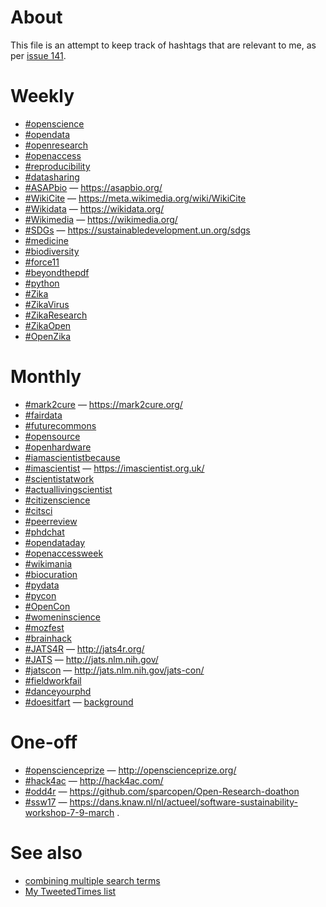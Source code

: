 # About

This file is an attempt to keep track of hashtags that are relevant to me, as per [issue 141](https://github.com/Daniel-Mietchen/ideas/issues/141).

# Weekly

* [#openscience](https://twitter.com/hashtag/openscience?f=tweets&vertical=default&src=hash)
* [#opendata](https://twitter.com/hashtag/opendata?f=tweets&vertical=default&src=hash)
* [#openresearch](https://twitter.com/hashtag/openresearch?f=tweets&vertical=default&src=hash)
* [#openaccess](https://twitter.com/hashtag/openaccess?f=tweets&vertical=default&src=hash)
* [#reproducibility](https://twitter.com/hashtag/reproducibility?f=tweets&vertical=default&src=hash)
* [#datasharing](https://twitter.com/hashtag/datasharing?f=tweets&vertical=default&src=hash)
* [#ASAPbio](https://twitter.com/hashtag/ASAPbio?f=tweets&vertical=default&src=hash) &mdash; https://asapbio.org/
* [#WikiCite](https://twitter.com/hashtag/WikiCite?f=tweets&vertical=default&src=hash) &mdash; https://meta.wikimedia.org/wiki/WikiCite
* [#Wikidata](https://twitter.com/hashtag/Wikidata?f=tweets&vertical=default&src=hash) &mdash; https://wikidata.org/
* [#Wikimedia](https://twitter.com/hashtag/Wikimedia?f=tweets&vertical=default&src=hash) &mdash; https://wikimedia.org/
* [#SDGs](https://twitter.com/hashtag/SDGs?f=tweets&vertical=default&src=hash) &mdash; https://sustainabledevelopment.un.org/sdgs
* [#medicine](https://twitter.com/hashtag/medicine?f=tweets&vertical=default&src=hash)
* [#biodiversity](https://twitter.com/hashtag/biodiversity?f=tweets&vertical=default&src=hash)
* [#force11](https://twitter.com/hashtag/force11?f=tweets&vertical=default&src=hash)
* [#beyondthepdf](https://twitter.com/hashtag/beyondthepdf?f=tweets&vertical=default&src=hash)
* [#python](https://twitter.com/hashtag/python?f=tweets&vertical=default&src=hash)
* [#Zika](https://twitter.com/hashtag/Zika?f=tweets&vertical=default&src=hash)
* [#ZikaVirus](https://twitter.com/hashtag/ZikaVirus?f=tweets&vertical=default&src=hash)
* [#ZikaResearch](https://twitter.com/hashtag/ZikaResearch?f=tweets&vertical=default&src=hash)
* [#ZikaOpen](https://twitter.com/hashtag/ZikaOpen?f=tweets&vertical=default&src=hash)
* [#OpenZika](https://twitter.com/hashtag/OpenZika?f=tweets&vertical=default&src=hash)

# Monthly

* [#mark2cure](https://twitter.com/hashtag/mark2cure?f=tweets&vertical=default&src=hash) &mdash; https://mark2cure.org/
* [#fairdata](https://twitter.com/hashtag/fairdata?f=tweets&vertical=default&src=hash)
* [#futurecommons](https://twitter.com/hashtag/futurecommons?f=tweets&vertical=default&src=hash)
* [#opensource](https://twitter.com/hashtag/opensource?f=tweets&vertical=default&src=hash)
* [#openhardware](https://twitter.com/hashtag/openhardware?f=tweets&vertical=default&src=hash)
* [#iamascientistbecause](https://twitter.com/hashtag/iamascientistbecause?f=tweets&vertical=default&src=hash)
* [#imascientist](https://twitter.com/hashtag/imascientist?f=tweets&vertical=default&src=hash) &mdash; https://imascientist.org.uk/
* [#scientistatwork](https://twitter.com/hashtag/scientistatwork?f=tweets&vertical=default&src=hash)
* [#actuallivingscientist](https://twitter.com/hashtag/actuallivingscientist?f=tweets&vertical=default&src=hash)
* [#citizenscience](https://twitter.com/hashtag/citizenscience?f=tweets&vertical=default&src=hash)
* [#citsci](https://twitter.com/hashtag/citsci?f=tweets&vertical=default&src=hash)
* [#peerreview](https://twitter.com/hashtag/peerreview?f=tweets&vertical=default&src=hash)
* [#phdchat](https://twitter.com/hashtag/phdchat?f=tweets&vertical=default&src=hash)
* [#opendataday](https://twitter.com/hashtag/opendataday?f=tweets&vertical=default&src=hash)
* [#openaccessweek](https://twitter.com/hashtag/openaccessweek?f=tweets&vertical=default&src=hash)
* [#wikimania](https://twitter.com/hashtag/wikimania?f=tweets&vertical=default&src=hash)
* [#biocuration](https://twitter.com/hashtag/biocuration?f=tweets&vertical=default&src=hash)
* [#pydata](https://twitter.com/hashtag/pydata?f=tweets&vertical=default&src=hash)
* [#pycon](https://twitter.com/hashtag/pycon?f=tweets&vertical=default&src=hash)
* [#OpenCon](https://twitter.com/hashtag/OpenCon?f=tweets&vertical=default&src=hash)
* [#womeninscience](https://twitter.com/hashtag/womeninscience?f=tweets&vertical=default&src=hash)
* [#mozfest](https://twitter.com/hashtag/mozfest?f=tweets&vertical=default&src=hash)
* [#brainhack](https://twitter.com/hashtag/brainhack?f=tweets&vertical=default&src=hash)
* [#JATS4R](https://twitter.com/hashtag/JATS4R?f=tweets&vertical=default&src=hash) &mdash; http://jats4r.org/
* [#JATS](https://twitter.com/hashtag/JATS?f=tweets&vertical=default&src=hash) &mdash; http://jats.nlm.nih.gov/
* [#jatscon](https://twitter.com/hashtag/jatscon?f=tweets&vertical=default&src=hash) &mdash; http://jats.nlm.nih.gov/jats-con/
* [#fieldworkfail](https://twitter.com/hashtag/fieldworkfail?f=tweets&vertical=default&src=hash)
* [#danceyourphd](https://twitter.com/hashtag/danceyourphd?f=tweets&vertical=default&src=hash)
* [#doesitfart](https://twitter.com/hashtag/doesitfart?f=tweets&vertical=default&src=hash) &mdash; [background](http://gizmodo.com/brilliant-scientists-are-compiling-a-database-of-fartin-1791019159)


# One-off

* [#openscienceprize](https://twitter.com/hashtag/openscienceprize?f=tweets&vertical=default&src=hash) &mdash; http://openscienceprize.org/
* [#hack4ac](https://twitter.com/hashtag/hack4ac?f=tweets&vertical=default&src=hash) &mdash; http://hack4ac.com/
* [#odd4r](https://twitter.com/hashtag/odd4r?f=tweets&vertical=default&src=hash) &mdash; https://github.com/sparcopen/Open-Research-doathon
* [#ssw17](https://twitter.com/hashtag/sssw17?f=tweets&vertical=default&src=hash) &mdash; https://dans.knaw.nl/nl/actueel/software-sustainability-workshop-7-9-march .

# See also

* [combining multiple search terms](https://twitter.com/search?vertical=default&q=openscienceprize%20OR%20%22open%20scienceprize%22%20OR%20(openscience%20AND%20prize))
* [My TweetedTimes list](https://www.wikidata.org/wiki/User:Daniel_Mietchen/TweetedTimes)
